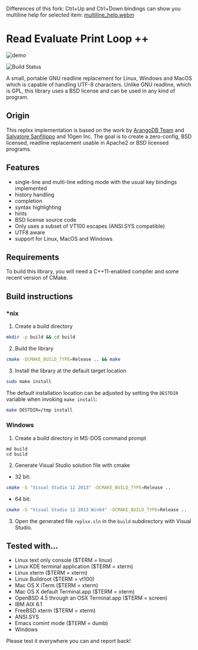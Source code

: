 Differences of this fork:
Ctrl+Up and Ctrl+Down bindings can show you multiline help for selected item:
[multiline_help.webm](https://github.com/2lx/replxx/assets/1208782/6652f968-9bcb-46e3-80a2-cd835786592d)

# Read Evaluate Print Loop ++

![demo](https://codestation.org/download/replxx.gif)

![Build Status](https://github.com/AmokHuginnsson/replxx/actions/workflows/ci.yml/badge.svg)

A small, portable GNU readline replacement for Linux, Windows and
MacOS which is capable of handling UTF-8 characters. Unlike GNU
readline, which is GPL, this library uses a BSD license and can be
used in any kind of program.

## Origin

This replxx implementation is based on the work by
[ArangoDB Team](https://github.com/arangodb/linenoise-ng) and
[Salvatore Sanfilippo](https://github.com/antirez/linenoise) and
10gen Inc.  The goal is to create a zero-config, BSD
licensed, readline replacement usable in Apache2 or BSD licensed
programs.

## Features

* single-line and multi-line editing mode with the usual key bindings implemented
* history handling
* completion
* syntax highlighting
* hints
* BSD license source code
* Only uses a subset of VT100 escapes (ANSI.SYS compatible)
* UTF8 aware
* support for Linux, MacOS and Windows

## Requirements

To build this library, you will need a C++11-enabled compiler and
some recent version of CMake.

## Build instructions

### *nix

1. Create a build directory

```bash
mkdir -p build && cd build
```

2. Build the library

```bash
cmake -DCMAKE_BUILD_TYPE=Release .. && make
```

3. Install the library at the default target location

```bash
sudo make install
```

The default installation location can be adjusted by setting the `DESTDIR`
variable when invoking `make install`:

```bash
make DESTDIR=/tmp install
```

### Windows

1. Create a build directory in MS-DOS command prompt

```
md build
cd build
```

2. Generate Visual Studio solution file with cmake

* 32 bit: 
```bash
cmake -G "Visual Studio 12 2013" -DCMAKE_BUILD_TYPE=Release ..
```
* 64 bit:
```bash
cmake -G "Visual Studio 12 2013 Win64" -DCMAKE_BUILD_TYPE=Release ..
```

3. Open the generated file `replxx.sln` in the `build` subdirectory with Visual Studio.

## Tested with...

 * Linux text only console ($TERM = linux)
 * Linux KDE terminal application ($TERM = xterm)
 * Linux xterm ($TERM = xterm)
 * Linux Buildroot ($TERM = vt100)
 * Mac OS X iTerm ($TERM = xterm)
 * Mac OS X default Terminal.app ($TERM = xterm)
 * OpenBSD 4.5 through an OSX Terminal.app ($TERM = screen)
 * IBM AIX 6.1
 * FreeBSD xterm ($TERM = xterm)
 * ANSI.SYS
 * Emacs comint mode ($TERM = dumb)
 * Windows

Please test it everywhere you can and report back!

